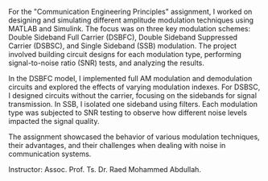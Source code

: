 
For the "Communication Engineering Principles" assignment, I worked on designing and simulating different amplitude modulation techniques using MATLAB and Simulink. The focus was on three key modulation schemes: Double Sideband Full Carrier (DSBFC), Double Sideband Suppressed Carrier (DSBSC), and Single Sideband (SSB) modulation. The project involved building circuit designs for each modulation type, performing signal-to-noise ratio (SNR) tests, and analyzing the results.

In the DSBFC model, I implemented full AM modulation and demodulation circuits and explored the effects of varying modulation indexes. For DSBSC, I designed circuits without the carrier, focusing on the sidebands for signal transmission. In SSB, I isolated one sideband using filters. Each modulation type was subjected to SNR testing to observe how different noise levels impacted the signal quality.

The assignment showcased the behavior of various modulation techniques, their advantages, and their challenges when dealing with noise in communication systems.

Instructor: Assoc. Prof. Ts. Dr. Raed Mohammed Abdullah.
